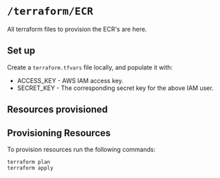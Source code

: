 # `/terraform/ECR`

All terraform files to provision the ECR's are here.

## Set up

Create a `terraform.tfvars` file locally, and populate it with:

- ACCESS_KEY - AWS IAM access key.
- SECRET_KEY - The corresponding secret key for the above IAM user.

## Resources provisioned

## Provisioning Resources

To provision resources run the following commands:

`terraform plan`  
`terraform apply`